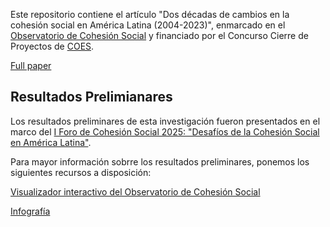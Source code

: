 Este repositorio contiene el artículo "Dos décadas de cambios en la cohesión social en América Latina (2004-2023)", enmarcado en el [Observatorio de Cohesión Social](ocs-coes.com) y financiado por el Concurso Cierre de Proyectos de  [COES](coes.cl).

[Full paper](https://ocscoes.github.io/paper-proyecto-cierre/)

## Resultados Prelimianares

Los resultados preliminares de esta investigación fueron presentados en el marco del [I Foro de Cohesión Social 2025: "Desafíos de la Cohesión Social en América Latina"](https://coes.cl/2025/07/31/coes-y-cepal-abordan-los-desafios-de-la-cohesion-social-en-america-latina/). 

Para mayor información sobrre los resultados preliminares, ponemos los siguientes recursos a disposición:

[Visualizador interactivo del Observatorio de Cohesión Social](https://ocs-coes.com/analisis/visualizador-latam/)

[Infografía]()
